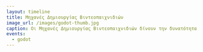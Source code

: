 ```yaml
---
layout: timeline 
title: Μηχανές Δημιουργίας Βιντεοπαιχνιδιών
image_url: /images/godot-thumb.jpg
caption: Οι Μηχανές Δημιουργίας Βιντεοπαιχνιδιών δίνουν την δυνατότητα στους χρήστες να κάνουν την φαντασία τους πραγματικότητα, δίνοντας τους μια ποικιλία εργαλείων ειδικά φτιαγμένων για την υλοποίηση βιντεοπαιχνιδιών σε βαθμό που τόσο οι γνώστες των μηχανών αυτών όσο και οι αρχάριοι μπορούν να τα αξιοποιήσουν.
events:
  - godot
---
```

